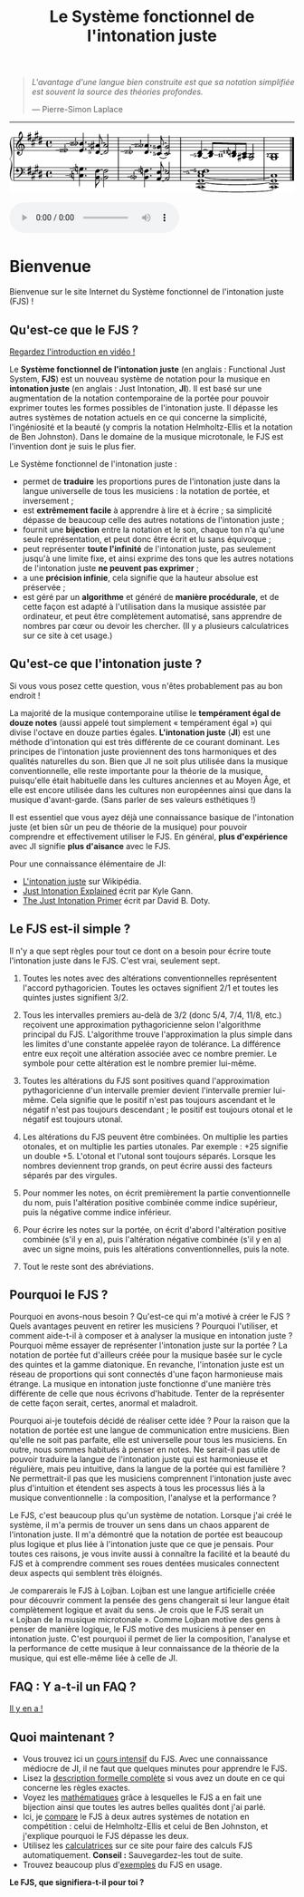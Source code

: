 ﻿---
title: Le Système fonctionnel de l'intonation juste
---

> *L'avantage d'une langue bien construite est que sa notation simplifiée est souvent la source des théories profondes.*
>
> — Pierre-Simon Laplace

---

<img src="../assets/impression.png" alt="Voici le FJS !">

<audio controls><source src="../assets/audio_impression.mp3" type="audio/mpeg"></audio>

# Bienvenue

Bienvenue sur le site Internet du Système fonctionnel de l'intonation juste (FJS) !

## Qu'est-ce que le FJS ?

[Regardez l'introduction en vidéo !](https://youtu.be/38I3cylJlW4)

Le **Système fonctionnel de l'intonation juste** (en anglais : Functional Just System, **FJS**) est un nouveau système de notation pour la musique en **intonation juste** (en anglais : Just Intonation, **JI**). Il est basé sur une augmentation de la notation contemporaine de la portée pour pouvoir exprimer toutes les formes possibles de l'intonation juste. Il dépasse les autres systèmes de notation actuels en ce qui concerne la simplicité, l'ingéniosité et la beauté (y compris la notation Helmholtz-Ellis et la notation de Ben Johnston). Dans le domaine de la musique microtonale, le FJS est l'invention dont je suis le plus fier.

Le Système fonctionnel de l'intonation juste :

- permet de **traduire** les proportions pures de l'intonation juste dans la langue universelle de tous les musiciens : la notation de portée, et inversement ;
- est **extrêmement facile** à apprendre à lire et à écrire ; sa simplicité dépasse de beaucoup celle des autres notations de l'intonation juste ;
- fournit une **bijection** entre la notation et le son, chaque ton n'a qu'une seule représentation, et peut donc être écrit et lu sans équivoque ;
- peut représenter **toute l'infinité** de l'intonation juste, pas seulement jusqu'à une limite fixe, et ainsi exprime des tons que les autres notations de l'intonation juste **ne peuvent pas exprimer** ;
- a une **précision infinie**, cela signifie que la hauteur absolue est préservée ;
- est géré par un **algorithme** et généré de **manière procédurale**, et de cette façon est adapté à l'utilisation dans la musique assistée par ordinateur, et peut être complètement automatisé, sans apprendre de nombres par cœur ou devoir les chercher. (Il y a plusieurs calculatrices sur ce site à cet usage.)

## Qu'est-ce que l'intonation juste ?

Si vous vous posez cette question, vous n'êtes probablement pas au bon endroit !

La majorité de la musique contemporaine utilise le **tempérament égal de douze notes** (aussi appelé tout simplement « tempérament égal ») qui divise l'octave en douze parties égales. **L'intonation juste** (**JI**) est une méthode d'intonation qui est très différente de ce courant dominant. Les principes de l'intonation juste proviennent des tons harmoniques et des qualités naturelles du son. Bien que JI ne soit plus utilisée dans la musique conventionnelle, elle reste importante pour la théorie de la musique, puisqu'elle était habituelle dans les cultures anciennes et au Moyen Âge, et elle est encore utilisée dans les cultures non européennes ainsi que dans la musique d'avant-garde. (Sans parler de ses valeurs esthétiques !)

Il est essentiel que vous ayez déjà une connaissance basique de l'intonation juste (et bien sûr un peu de théorie de la musique) pour pouvoir comprendre et effectivement utiliser le FJS. En général, **plus d'expérience** avec JI signifie **plus d'aisance** avec le FJS.

Pour une connaissance élémentaire de JI:

- [L'intonation juste](https://fr.wikipedia.org/wiki/Intonation_juste) sur Wikipédia.
- [Just Intonation Explained](https://www.kylegann.com/tuning.html) écrit par Kyle Gann.
- [The Just Intonation Primer](http://www.dbdoty.com/Words/Primer1.html) écrit par David B. Doty.

## Le FJS est-il simple ?

Il n'y a que sept règles pour tout ce dont on a besoin pour écrire toute l'intonation juste dans le FJS. C'est vrai, seulement sept.

1. Toutes les notes avec des altérations conventionnelles représentent l'accord pythagoricien. Toutes les octaves signifient 2/1 et toutes les quintes justes signifient 3/2.

2. Tous les intervalles premiers au-delà de 3/2 (donc 5/4, 7/4, 11/8, etc.) reçoivent une approximation pythagoricienne selon l'algorithme principal du FJS. L'algorithme trouve l'approximation la plus simple dans les limites d'une constante appelée rayon de tolérance. La différence entre eux reçoit une altération associée avec ce nombre premier. Le symbole pour cette altération est le nombre premier lui-même.

3. Toutes les altérations du FJS sont positives quand l'approximation pythagoricienne d'un intervalle premier devient l'intervalle premier lui-même. Cela signifie que le positif n'est pas toujours ascendant et le négatif n'est pas toujours descendant ; le positif est toujours otonal et le négatif est toujours utonal.

4. Les altérations du FJS peuvent être combinées. On multiplie les parties otonales, et on multiplie les parties utonales. Par exemple : +25 signifie un double +5. L'otonal et l'utonal sont toujours séparés. Lorsque les nombres deviennent trop grands, on peut écrire aussi des facteurs séparés par des virgules.

5. Pour nommer les notes, on écrit premièrement la partie conventionnelle du nom, puis l'altération positive combinée comme indice supérieur, puis la négative comme indice inférieur.

6. Pour écrire les notes sur la portée, on écrit d'abord l'altération positive combinée (s'il y en a), puis l'altération négative combinée (s'il y en a) avec un signe moins, puis les altérations conventionnelles, puis la note.

7. Tout le reste sont des abréviations.

## Pourquoi le FJS ?

Pourquoi en avons-nous besoin ? Qu'est-ce qui m'a motivé à créer le FJS ? Quels avantages peuvent en retirer les musiciens ? Pourquoi l'utiliser, et comment aide-t-il à composer et à analyser la musique en intonation juste ? Pourquoi même essayer de représenter l'intonation juste sur la portée ? La notation de portée fut d'ailleurs créée pour la musique basée sur le cycle des quintes et la gamme diatonique. En revanche, l'intonation juste est un réseau de proportions qui sont connectés d'une façon harmonieuse mais étrange. La musique en intonation juste fonctionne d'une manière très différente de celle que nous écrivons d'habitude. Tenter de la représenter de cette façon serait, certes, anormal et maladroit.

Pourquoi ai-je toutefois décidé de réaliser cette idée ? Pour la raison que la notation de portée est une langue de communication entre musiciens. Bien qu'elle ne soit pas parfaite, elle est universelle pour tous les musiciens. En outre, nous sommes habitués à penser en notes. Ne serait-il pas utile de pouvoir traduire la langue de l'intonation juste qui est harmonieuse et régulière, mais peu intuitive, dans la langue de la portée qui est familière ? Ne permettrait-il pas que les musiciens comprennent l'intonation juste avec plus d'intuition et étendent ses aspects à tous les processus liés à la musique conventionnelle : la composition, l'analyse et la performance ?

Le FJS, c'est beaucoup plus qu'un système de notation. Lorsque j'ai créé le système, il m'a permis de trouver un sens dans un chaos apparent de l'intonation juste. Il m'a démontré que la notation de portée est beaucoup plus logique et plus liée à l'intonation juste que ce que je pensais. Pour toutes ces raisons, je vous invite aussi à connaître la facilité et la beauté du FJS et à comprendre comment ses roues dentées musicales connectent deux aspects qui semblent très éloignés.

Je comparerais le FJS à Lojban. Lojban est une langue artificielle créée pour découvrir comment la pensée des gens changerait si leur langue était complètement logique et avait du sens. Je crois que le FJS serait un « Lojban de la musique microtonale ». Comme Lojban motive des gens à penser de manière logique, le FJS motive des musiciens à penser en intonation juste. C'est pourquoi il permet de lier la composition, l'analyse et la performance de cette musique à leur connaissance de la théorie de la musique, qui est elle-même liée à celle de JI.

## FAQ : Y a-t-il un FAQ ?

[Il y en a !](faq.html)

## Quoi maintenant ?

- Vous trouvez ici un [cours intensif](crash.html) du FJS. Avec une connaissance médiocre de JI, il ne faut que quelques minutes pour apprendre le FJS.
- Lisez la [description formelle complète](rules.html) si vous avez un doute en ce qui concerne les règles exactes.
- Voyez les [mathématiques](math.html) grâce à lesquelles le FJS a en fait une bijection ainsi que toutes les autres belles qualités dont j'ai parlé.
- Ici, je [compare](compare.html) le FJS à deux autres systèmes de notation en compétition : celui de Helmholtz-Ellis et celui de Ben Johnston, et j'explique pourquoi le FJS dépasse les deux.
- Utilisez les [calculatrices](calc.html) sur ce site pour faire des calculs FJS automatiquement. **Conseil :** Sauvegardez-les tout de suite.
- Trouvez beaucoup plus d'[exemples](examples.html) du FJS en usage.

**Le FJS, que signifiera-t-il pour toi ?**
